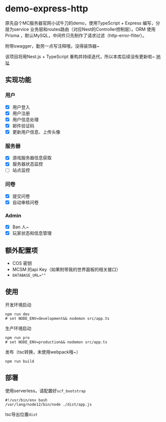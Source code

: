 # demo-express-http

原先自个MC服务器官网小试牛刀的demo，使用TypeScript + Express 编写，分层为service 业务层和routes路由（对应Nest的Controller控制层）。ORM 使用 Prisma ，默认MySQL，中间件只先制作了请求过滤（http-error-fliter）。

附带swagger，勤劳一点写注释哦，没得装饰器~

该项目将用Nest.js + TypeScript 重构并持续迭代，所以本库后续没有更新啦~ [地址](https://github.com/MoMeak9/MC-nest-service)

## 实现功能

### 用户

- [x] 用户登入
- [x] 用户注册
- [x] 用户信息处理
- [x] 邮件验证码
- [x] 更新用户信息、上传头像

### 服务器

- [x] 游戏服务器信息获取
- [x] 服务器状态监控
- [ ] 站点监控

### 问卷

- [x] 提交问卷
- [x] 自动审核问卷

### Admin

- [x] Ban 人~
- [x] 玩家状态和信息管理

## 额外配置项

- COS 密钥
- MCSM 的api Key（如果附带我的世界面板的相关接口）
- `DATABASE_URL=""`

## 使用

开发环境启动

```shell
npm run dev
# set NODE_ENV=development&& nodemon src/app.ts
```

生产环境启动

```shell
npm run pro
# set NODE_ENV=production&& nodemon src/app.ts
```

发布（tsc转换，未使用webpack哦~）

```shell
npm run build
```

## 部署

使用serverless，请配置好`scf_bootstrap`

```shell
#!/usr/bin/env bash
/var/lang/node12/bin/node ./dist/app.js
```

tsc导出位置`dist`





